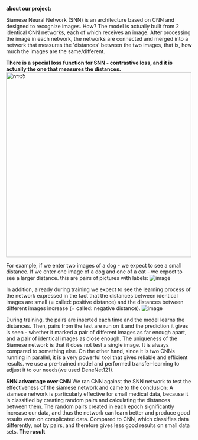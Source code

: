 **about our project:**

Siamese Neural Network (SNN) is an architecture based on CNN and designed to recognize images. How?
The model is actually built from 2 identical CNN networks, each of which receives an image. After processing the image in each network, the networks are connected and merged into a network that measures the 'distances' between the two images, that is, how much the images are the same/different. 

**There is a special loss function for SNN - contrastive loss, and it is actually the one that measures the distances.**
<img width="501" alt="‏‏לכידה" src="https://github.com/user-attachments/assets/a34f88cc-899f-4277-aff0-6382418200cb" />

For example, if we enter two images of a dog - we expect to see a small distance. If we enter one image of a dog and one of a cat - we expect to see a larger distance.
this are pairs of pictures with labels:
![image](https://github.com/user-attachments/assets/d40e1cd9-e8fb-48c9-8ac2-f66da851e45f)

In addition, already during training we expect to see the learning process of the network expressed in the fact that the distances between identical images are small (= called: positive distance) and the distances between different images increase (= called: negative distance).
![image](https://github.com/user-attachments/assets/ac04330e-8aa5-452e-836e-5b58b2679ca4)

During training, the pairs are inserted each time and the model learns the distances. Then, pairs from the test are run on it and the prediction it gives is seen - whether it marked a pair of different images as far enough apart, and a pair of identical images as close enough.
The uniqueness of the Siamese network is that it does not test a single image. It is always compared to something else. On the other hand, since it is two CNNs running in parallel, it is a very powerful tool that gives reliable and efficient results.
we use a pre-trained model and performed transfer-learning to adjust it to our needs(we used DeneNet121).

**SNN advantage over CNN**
We ran CNN against the SNN network to test the effectiveness of the siamese network and came to the conclusion: A siamese network is particularly effective for small medical data, because it is classified by creating random pairs and calculating the distances between them. The random pairs created in each epoch significantly increase our data, and thus the network can learn better and produce good results even on complicated data.
Compared to CNN, which classifies data differently, not by pairs, and therefore gives less good results on small data sets.
**The rusult**

